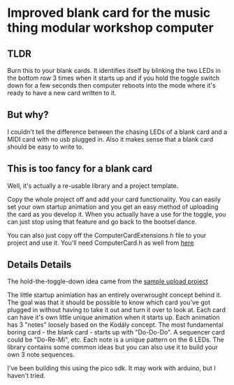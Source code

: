# Improved blank card for the music thing modular workshop computer

## TLDR

Burn this to your blank cards. It identifies itself by blinking the two LEDs in the bottom row 3 times when it starts up and if you hold the toggle switch down for a few seconds then computer reboots into the mode where it's ready to have a new card written to it.

## But why?

I couldn't tell the difference between the chasing LEDs of a blank card and a MIDI card with no usb plugged in. Also it makes sense that a blank card should be easy to write to.

## This is too fancy for a blank card

Well, it's actually a re-usable library and a project template.

Copy the whole project off and add your card functionality. You can easily set your own startup animation and you get an easy method of uploading the card as you develop it. When you actually have a use for the toggle, you can just stop using that feature and go back to the bootsel dance.

You can also just copy off the ComputerCardExtensions.h file to your project and use it. You'll need ComputerCard.h as well from [here](https://github.com/TomWhitwell/Workshop_Computer/tree/main/Demonstrations%2BHelloWorlds/PicoSDK/ComputerCard)

## Details Details

The hold-the-toggle-down idea came from the [sample upload project](https://github.com/TomWhitwell/Workshop_Computer/tree/main/Demonstrations%2BHelloWorlds/PicoSDK/ComputerCard/examples/sample_upload)

The little startup animiation has an entirely overwrought concept behind it. The goal was that it should be possible to know which card you've got plugged in without having to take it out and turn it over to look at. Each card can have it's own little unique animation when it starts up. Each animation has 3 "notes" loosely based on the Kodály concept. The most fundamental boring card - the blank card  - starts up with "Do-Do-Do". A sequencer card could be "Do-Re-Mi", etc. Each note is a unique pattern on the 6 LEDs. The library contains some common ideas but you can also use it to build your own 3 note sequences.

I've been building this using the pico sdk. It may work with arduino, but I haven't tried.
